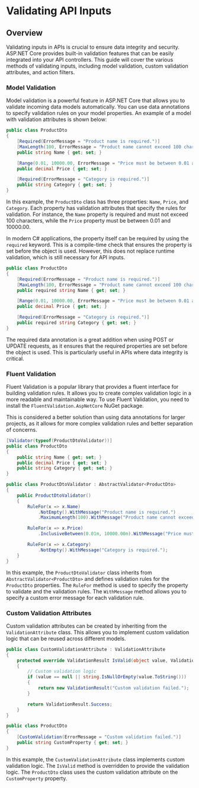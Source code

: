 # Validating API Inputs

## Overview

Validating inputs in APIs is crucial to ensure data integrity and security. ASP.NET Core provides built-in validation features that can be easily integrated into your API controllers. This guide will cover the various methods of validating inputs, including model validation, custom validation attributes, and action filters.

### Model Validation


Model validation is a powerful feature in ASP.NET Core that allows you to validate incoming data models automatically. You can use data annotations to specify validation rules on your model properties. An example of a model with validation attributes is shown below:

```csharp
public class ProductDto
{
    [Required(ErrorMessage = "Product name is required.")]
    [MaxLength(100, ErrorMessage = "Product name cannot exceed 100 characters.")]
    public string Name { get; set; }

    [Range(0.01, 10000.00, ErrorMessage = "Price must be between 0.01 and 10000.00.")]
    public decimal Price { get; set; }

    [Required(ErrorMessage = "Category is required.")]
    public string Category { get; set; }
}
```

In this example, the `ProductDto` class has three properties: `Name`, `Price`, and `Category`. Each property has validation attributes that specify the rules for validation. For instance, the `Name` property is required and must not exceed 100 characters, while the `Price` property must be between 0.01 and 10000.00.

In modern C# applications, the property itself can be required by using the `required` keyword. This is a compile-time check that ensures the property is set before the object is used. However, this does not replace runtime validation, which is still necessary for API inputs.

```csharp
public class ProductDto
{
    [Required(ErrorMessage = "Product name is required.")]
    [MaxLength(100, ErrorMessage = "Product name cannot exceed 100 characters.")]
    public required string Name { get; set; }

    [Range(0.01, 10000.00, ErrorMessage = "Price must be between 0.01 and 10000.00.")]
    public decimal Price { get; set; }

    [Required(ErrorMessage = "Category is required.")]
    public required string Category { get; set; }
}
```

The required data annotation is a great addition when using POST or UPDATE requests, as it ensures that the required properties are set before the object is used. This is particularly useful in APIs where data integrity is critical.

### Fluent Validation

Fluent Validation is a popular library that provides a fluent interface for building validation rules. It allows you to create complex validation logic in a more readable and maintainable way. To use Fluent Validation, you need to install the `FluentValidation.AspNetCore` NuGet package.

This is considered a better solution than using data annotations for larger projects, as it allows for more complex validation rules and better separation of concerns.

```csharp
[Validator(typeof(ProductDtoValidator))]
public class ProductDto
{
    public string Name { get; set; }
    public decimal Price { get; set; }
    public string Category { get; set; }
}
```
```csharp
public class ProductDtoValidator : AbstractValidator<ProductDto>
{
    public ProductDtoValidator()
    {
        RuleFor(x => x.Name)
            .NotEmpty().WithMessage("Product name is required.")
            .MaximumLength(100).WithMessage("Product name cannot exceed 100 characters.");

        RuleFor(x => x.Price)
            .InclusiveBetween(0.01m, 10000.00m).WithMessage("Price must be between 0.01 and 10000.00.");

        RuleFor(x => x.Category)
            .NotEmpty().WithMessage("Category is required.");
    }
}
```

In this example, the `ProductDtoValidator` class inherits from `AbstractValidator<ProductDto>` and defines validation rules for the `ProductDto` properties. The `RuleFor` method is used to specify the property to validate and the validation rules. The `WithMessage` method allows you to specify a custom error message for each validation rule.

### Custom Validation Attributes

Custom validation attributes can be created by inheriting from the `ValidationAttribute` class. This allows you to implement custom validation logic that can be reused across different models.

```csharp
public class CustomValidationAttribute : ValidationAttribute
{
    protected override ValidationResult IsValid(object value, ValidationContext validationContext)
    {
        // Custom validation logic
        if (value == null || string.IsNullOrEmpty(value.ToString()))
        {
            return new ValidationResult("Custom validation failed.");
        }

        return ValidationResult.Success;
    }
}
```
```csharp
public class ProductDto
{
    [CustomValidation(ErrorMessage = "Custom validation failed.")]
    public string CustomProperty { get; set; }
}
```

In this example, the `CustomValidationAttribute` class implements custom validation logic. The `IsValid` method is overridden to provide the validation logic. The `ProductDto` class uses the custom validation attribute on the `CustomProperty` property.